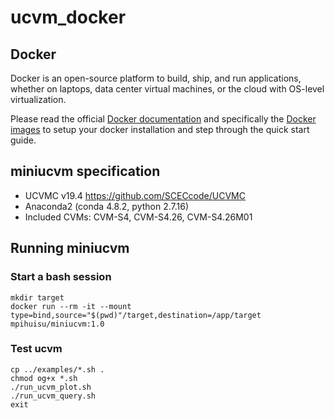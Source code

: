 # ucvm_docker

## Docker

Docker is an open-source platform to build, ship, and run applications, whether on laptops, data center virtual machines, or the cloud with OS-level virtualization. 

Please read the official <a href="http://docs.docker.com">Docker documentation</a> 
and specifically the <a href="https://docs.docker.com/engine/reference/commandline/images/">Docker images</a> to setup your docker installation and step through the quick start guide.

## miniucvm specification

*  UCVMC v19.4  https://github.com/SCECcode/UCVMC
*  Anaconda2 (conda 4.8.2, python 2.7.16)
*  Included CVMs: CVM-S4, CVM-S4.26, CVM-S4.26M01

## Running miniucvm

### Start a bash session

    mkdir target
    docker run --rm -it --mount type=bind,source="$(pwd)"/target,destination=/app/target  mpihuisu/miniucvm:1.0

### Test ucvm

    cp ../examples/*.sh .
    chmod og+x *.sh
    ./run_ucvm_plot.sh
    ./run_ucvm_query.sh
    exit


